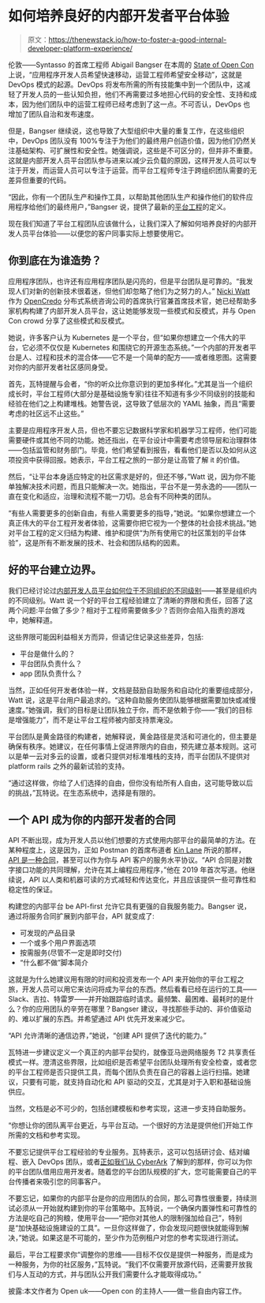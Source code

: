 # 如何培养良好的内部开发者平台体验

> 原文：<https://thenewstack.io/how-to-foster-a-good-internal-developer-platform-experience/>

伦敦——Syntasso 的首席工程师 Abigail Bangser 在本周的 [State of Open Con](https://stateofopencon.com/) 上说，“应用程序开发人员希望快速移动，运营工程师希望安全移动”，这就是 DevOps 模式的起源。DevOps 将发布所需的所有技能集中到一个团队中，这减轻了开发人员的一些认知负担，他们不再需要过多地担心代码的安全性、支持和成本，因为他们团队中的运营工程师已经考虑到了这一点。不可否认，DevOps 也增加了团队自治和发布速度。

但是，Bangser 继续说，这也导致了大型组织中大量的重复工作，在这些组织中，DevOps 团队没有 100%专注于为他们的最终用户创造价值，因为他们仍然关注基础架构、可扩展性和安全性。她强调说，这些是不可区分的，但并非不重要。这就是内部开发人员平台团队参与进来以减少云负载的原因，这样开发人员可以专注于开发，而运营人员可以专注于运营。而平台工程师专注于跨组织团队需要的无差异但重要的代码。

“因此，你有一个团队生产和操作工具，以帮助其他团队生产和操作他们的软件应用程序给他们的最终用户，”Bangser 说，提供了最新的[平台工程](https://thenewstack.io/platform-engineering/)的定义。

现在我们知道了平台工程团队应该做什么，让我们深入了解如何培养良好的内部开发人员平台体验——以便您的客户同事实际上想要使用它。

## 你到底在为谁造势？

应用程序团队，也许还有应用程序团队是闪亮的，但是平台团队是可靠的。“我发现人们对新的创新技术很着迷，但他们却忽略了他们为之努力的人。” [Nicki Watt](https://www.linkedin.com/in/nickiwatt/) 作为 [OpenCredo](https://opencredo.com/) 分布式系统咨询公司的首席执行官兼首席技术官，她已经帮助多家机构构建了内部开发人员平台，这让她能够发现一些模式和反模式，并与 Open Con crowd 分享了这些模式和反模式。

她说，许多客户认为 Kubernetes 是一个平台，但“如果你想建立一个伟大的平台，它必须不仅仅是 Kubernetes 和围绕它的开源生态系统。”一个内部的开发者平台是人、过程和技术的混合体——它不是一个简单的配方——或者维恩图。这需要对你的内部开发者社区感同身受。

首先，瓦特提醒与会者，“你的听众比你意识到的更加多样化。”尤其是当一个组织成长时，平台工程师(大部分是基础设施专家)往往不知道有多少不同级别的技能和经验在他们之上构建堆栈。她警告说，这导致了低层次的 YAML 抽象，而且“需要考虑的社区远不止这些。”

主要是应用程序开发人员，但也不要忘记数据科学家和机器学习工程师，他们可能需要硬件或其他不同的功能。她还指出，在平台设计中需要考虑领导层和治理群体——包括监管和财务部门。毕竟，他们希望看到报告，看看他们是否以及如何从这项投资中获得回报。她表示，平台工程之旅的一部分是让高管了解 it 的价值。

然后，“让平台本身适应特定的社区需求是好的，但还不够，”Watt 说，因为你不能单独解决技术问题，而且只能解决一次。她指出，平台不是一劳永逸的——团队一直在变化和适应，治理和流程不能一刀切。总会有不同种类的团队。

“有些人需要更多的创新自由，有些人需要更多的指导，”她说。“如果你想建立一个真正伟大的平台工程开发者体验，这需要你把它视为一个整体的社会技术挑战。”她对平台工程的定义归结为构建、维护和提供“为所有使用它的社区策划的平台体验”，这是所有不断发展的技术、社会和团队结构的因素。

## 好的平台建立边界。

我们已经讨论过[内部开发人员平台如何位于不同组织的不同级别](https://thenewstack.io/platform-engineering-wont-kill-the-devops-star/)——甚至是组织内的不同级别。Watt 说一个好的平台工程经验建立了清晰的界限和责任，回答了这两个问题:平台做了多少？相对于工程师需要做多少？否则你会陷入指责的游戏中，她解释道。

这些界限可能因利益相关方而异，但请记住记录这些差异，包括:

*   平台是做什么的？
*   平台团队负责什么？
*   app 团队负责什么？

当然，正如任何开发者体验一样，文档是鼓励自助服务和自动化的重要组成部分，Watt 说，这是平台用户最追求的。“这种自助服务使团队能够根据需要加快或减慢速度。”她强调，我们的目标是让团队独立于你，而不是依赖于你——“我们的目标是增强能力”，而不是让平台工程师被内部支持票淹没。

平台团队是黄金路径的构建者，她解释说，黄金路径是灵活和可进化的，但主要是确保有秩序。她建议，在任何事情上促进界限内的自由，预先建立基本规则。这可以是单一云对多云的设置，或者只提供对标准堆栈的支持，而平台团队不提供对 platform rails 之外的最新试验的支持。

“通过这样做，你给了人们选择的自由，但你没有给所有人自由，这可能导致以后的挑战，”瓦特说。在生态系统中，选择是有限的。

## 一个 API 成为你的内部开发者的合同

API 不断出现，成为开发人员以他们想要的方式使用内部平台的最简单的方法。在某种程度上，这是因为，正如 Postman 的首席布道者 [Kin Lane](https://www.linkedin.com/in/kinlane/) 所说的那样， [API 是一种合同](https://apievangelist.com/2019/07/15/what-is-an-api-contract/)，甚至可以作为你与 API 客户的服务水平协议。“API 合同是对数字接口功能的共同理解，允许在其上编程应用程序，”他在 2019 年首次写道。他继续说，API 以人类和机器可读的方式减轻和传达变化，并且应该提供一些可靠性和稳定性的保证。

构建您的内部平台 be API-first 允许它具有更强的自我服务能力。Bangser 说，通过将服务合同扩展到内部平台，API 就变成了:

*   可发现的产品目录
*   一个或多个用户界面选项
*   按需服务(尽管不一定是即时交付)
*   “什么都不做”脚本简介

这就是为什么她建议用有限的时间和投资发布一个 API 来开始你的平台工程之旅，开发人员可以用它来访问将成为平台的东西。然后看看已经在运行的工具——Slack、吉拉、特雷罗——并开始跟踪临时请求。最频繁、最困难、最耗时的是什么？你的应用团队的辛劳在哪里？Bangser 建议，寻找那些手动的、非价值驱动的、难以扩展的东西。并希望通过 API 优先开发来减少它。

“API 允许清晰的通信边界，”她说，“创建 API 提供了迭代的能力。”

瓦特进一步建议定义一个真正的内部平台契约，就像亚马逊网络服务 T2 共享责任模式一样。澄清这些界限，比如组织是否希望平台团队处理所有安全检查，或者您的平台工程师是否只提供工具，而每个团队负责在自己的容器上运行扫描。她建议，只要有可能，就支持自动化和 API 驱动的交互，尤其是对于入职和基础设施供应。

当然，文档是必不可少的，包括创建模板和参考实现，这进一步支持自助服务。

“你想让你的团队离平台更近，与平台互动。一个很好的方法是提供他们开始工作所需的文档和参考实现。

不要忘记提供平台工程经验的专业服务。瓦特表示，这可以包括研讨会、结对编程、嵌入 DevOps 团队，或者[正如我们从 CyberArk](https://thenewstack.io/cyberark-decreases-cognitive-load-with-platform-engineering/) 了解到的那样，你可以为你的平台团队借用应用开发者。随着您的平台团队规模的扩大，您可能需要自己的平台传播者来吸引您的同事客户。

不要忘记，如果你的内部平台是你的应用团队的合同，那么可靠性很重要，持续测试必须从一开始就构建到你的平台策略中。瓦特说，一个确保内置弹性和可靠性的方法是吃自己的狗粮，使用平台——“把你对其他人的限制强加给自己”，特别是“加快基础设施建设的工具”。一旦你这样做了，你会发现问题很快就能得到解决，”她说。如果这是不可能的，至少作为范例租户对您的参考实现进行测试。

最后，平台工程要求你“调整你的思维——目标不仅仅是提供一种服务，而是成为一种服务，为你的社区服务，”瓦特说。“我们不仅需要开放源代码，还需要开放我们与人互动的方式，并与团队公开我们需要什么才能取得成功。”

披露:本文作者为 Open uk——Open con 的主持人——做一些自由内容工作。

<svg xmlns:xlink="http://www.w3.org/1999/xlink" viewBox="0 0 68 31" version="1.1"><title>Group</title> <desc>Created with Sketch.</desc></svg>